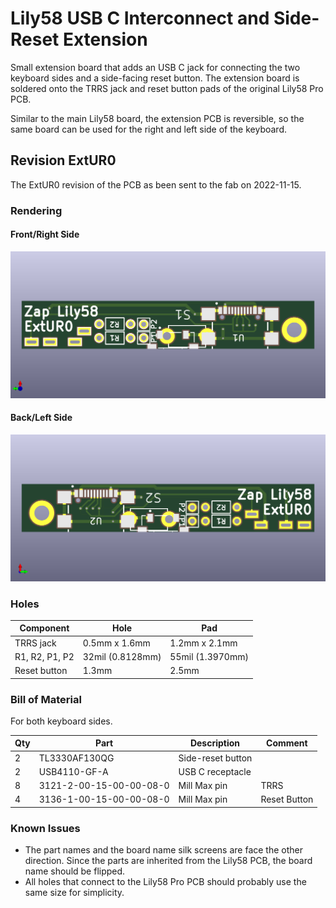 # Lily58 USB C Interconnect and Side-Reset Extension

Small extension board that adds an USB C jack for connecting the two keyboard sides
and a side-facing reset button.
The extension board is soldered onto the TRRS jack and reset button pads of the original Lily58 Pro PCB.

Similar to the main Lily58 board, the extension PCB is reversible,
so the same board can be used for the right and left side of the keyboard.

## Revision ExtUR0

The ExtUR0 revision of the PCB as been sent to the fab on 2022-11-15.

### Rendering

#### Front/Right Side
![Front!](/Lily58_Pro_USB_C_Reset_Ext/revisions/ExtUR0/front.png "Front aka Right Hand Side")

#### Back/Left Side
![Back!](/Lily58_Pro_USB_C_Reset_Ext/revisions/ExtUR0/back.png "Back aka Left Hand Side")

### Holes

| Component | Hole | Pad |
| ----------| ---- | --- |
| TRRS jack | 0.5mm x 1.6mm |1.2mm x 2.1mm|
| R1, R2, P1, P2 | 32mil (0.8128mm) | 55mil (1.3970mm) |
| Reset button | 1.3mm | 2.5mm |

### Bill of Material

For both keyboard sides.

| Qty | Part          | Description       | Comment |
| --- | ------------- | ----------------  | --- |
|   2 | TL3330AF130QG | Side-reset button | |
|   2 | USB4110-GF-A  | USB C receptacle  | |
|   8 | 3121-2-00-15-00-00-08-0 | Mill Max pin | TRRS |
|   4 | 3136-1-00-15-00-00-08-0 | Mill Max pin | Reset Button |

### Known Issues

* The part names and the board name silk screens are face the other direction. Since the parts are inherited from the Lily58 PCB, the board name should be flipped.
* All holes that connect to the Lily58 Pro PCB should probably use the same size for simplicity.
